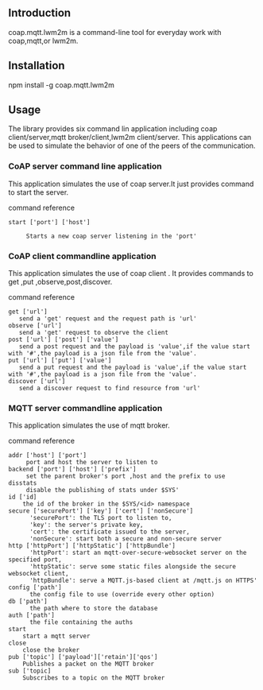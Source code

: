 
## Introduction
coap.mqtt.lwm2m is a command-line tool for everyday work with coap,mqtt,or lwm2m.

## Installation
 npm install -g coap.mqtt.lwm2m

## Usage
The library provides six command lin application including coap client/server,mqtt broker/client,lwm2m client/server.
This applications can be used to simulate the behavior of one of the peers of the communication.

### CoAP server command line application

This application simulates the use of coap server.It just provides command to start the server.

 command reference

	start ['port'] ['host']

         Starts a new coap server listening in the 'port'
         
### CoAP client commandline application

This application simulates the use of coap client . It provides commands to get ,put ,observe,post,discover.

command reference

	get ['url']
       send a 'get' request and the request path is 'url'
	observe ['url']
       send a 'get' request to observe the client
	post ['url'] ['post'] ['value']
       send a post request and the payload is 'value',if the value start with '#',the payload is a json file from the 'value'.
	put ['url'] ['put'] ['value']
       send a put request and the payload is 'value',if the value start with '#',the payload is a json file from the 'value'.
	discover ['url']
       send a discover request to find resource from 'url'

### MQTT server commandline application
This application simulates the use of mqtt broker.

command reference
    
	addr ['host'] ['port']
         port and host the server to listen to
    backend ['port'] ['host'] ['prefix']
         set the parent broker's port ,host and the prefix to use
    disstats
         disable the publishing of stats under $SYS'
    id ['id]
        the id of the broker in the $SYS/<id> namespace
    secure ['securePort'] ['key'] ['cert'] ['nonSecure']
          'securePort': the TLS port to listen to,
          'key': the server's private key,
          'cert': the certificate issued to the server,
          'nonSecure': start both a secure and non-secure server
    http ['httpPort'] ['httpStatic'] ['httpBundle']
          'httpPort': start an mqtt-over-secure-websocket server on the specified port,
          'httpStatic': serve some static files alongside the secure websocket client,
          'httpBundle': serve a MQTT.js-based client at /mqtt.js on HTTPS'
    config ['path']
          the config file to use (override every other option)
    db ['path']
          the path where to store the database
    auth ['path']
          the file containing the auths
    start
        start a mqtt server
    close
        close the broker
    pub ['topic'] ['payload']['retain']['qos']
        Publishes a packet on the MQTT broker
    sub ['topic]
        Subscribes to a topic on the MQTT broker
    
